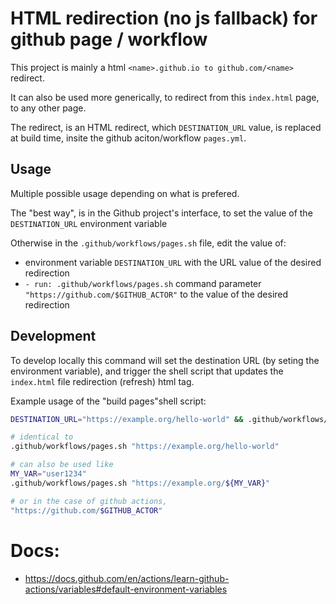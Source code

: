 # HTML redirection (no js fallback) for github page / workflow

This project is mainly a html `<name>.github.io to github.com/<name>` redirect.

It can also be used more generically, to redirect from this `index.html` page,
to any other page.

The redirect, is an HTML redirect, which `DESTINATION_URL` value, is replaced at
build time, insite the github aciton/workflow `pages.yml`.

## Usage

Multiple possible usage depending on what is prefered.

The "best way", is in the Github project's interface, to set the value of the
`DESTINATION_URL` environment variable

Otherwise in the `.github/workflows/pages.sh` file, edit the value of:

- environment variable `DESTINATION_URL` with the URL value of the desired redirection
- `- run: .github/workflows/pages.sh` command parameter
  `"https://github.com/$GITHUB_ACTOR"` to the value of the desired redirection

## Development

To develop locally this command will set the destination URL (by seting the
environment variable), and trigger the shell script that updates the
`index.html` file redirection (refresh) html tag.

Example usage of the "build pages"shell script:

```bash
DESTINATION_URL="https://example.org/hello-world" && .github/workflows/pages.sh

# identical to
.github/workflows/pages.sh "https://example.org/hello-world"

# can also be used like
MY_VAR="user1234"
.github/workflows/pages.sh "https://example.org/${MY_VAR}"

# or in the case of github actions,
"https://github.com/$GITHUB_ACTOR"
```

# Docs:

- https://docs.github.com/en/actions/learn-github-actions/variables#default-environment-variables
